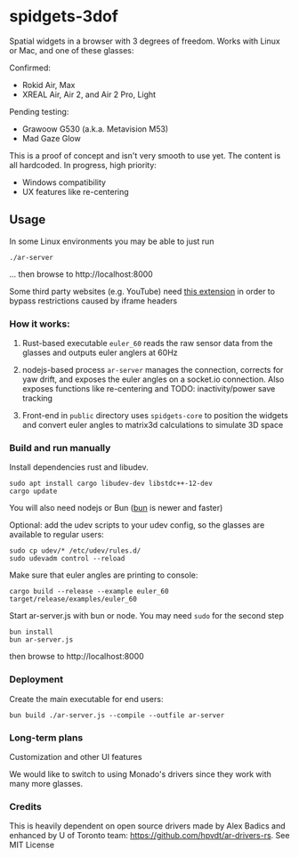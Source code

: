 # spidgets-3dof

Spatial widgets in a browser with 3 degrees of freedom. Works with Linux or Mac, and one of these glasses:

Confirmed:
* Rokid Air, Max
* XREAL Air, Air 2, and Air 2 Pro, Light

Pending testing:
* Grawoow G530 (a.k.a. Metavision M53)
* Mad Gaze Glow

This is a proof of concept and isn't very smooth to use yet. The content is all hardcoded. In progress, high priority:

- Windows compatibility
- UX features like re-centering

## Usage

In some Linux environments you may be able to just run

```./ar-server```

... then browse to http://localhost:8000

Some third party websites (e.g. YouTube) need [this extension](https://chromewebstore.google.com/detail/ignore-x-frame-headers/gleekbfjekiniecknbkamfmkohkpodhe) in order to bypass restrictions caused by iframe headers

### How it works:

1. Rust-based executable `euler_60` reads the raw sensor data from the glasses and outputs euler anglers at 60Hz

2. nodejs-based process `ar-server` manages the connection, corrects for yaw drift, and exposes the euler angles on a socket.io connection. Also exposes functions like re-centering and TODO: inactivity/power save tracking
3. Front-end in `public` directory uses `spidgets-core` to position the widgets and convert euler angles to matrix3d calculations to simulate 3D space

### Build and run manually

Install dependencies rust and libudev.

```
sudo apt install cargo libudev-dev libstdc++-12-dev
cargo update
```

You will also need nodejs or Bun ([bun](https://bun.sh/docs/installation) is newer and faster)

Optional: add the udev scripts to your udev config, so the glasses are available to regular
users:

```
sudo cp udev/* /etc/udev/rules.d/
sudo udevadm control --reload
```

Make sure that euler angles are printing to console:

```
cargo build --release --example euler_60
target/release/examples/euler_60
```

Start ar-server.js with bun or node. You may need `sudo` for the second step

```
bun install
bun ar-server.js
```

then browse to http://localhost:8000

### Deployment
Create the main executable for end users:

```
bun build ./ar-server.js --compile --outfile ar-server
```

### Long-term plans

Customization and other UI features

We would like to switch to using Monado's drivers since they work with many more glasses.

### Credits

This is heavily dependent on open source drivers made by Alex Badics and enhanced by U of Toronto team: https://github.com/hpvdt/ar-drivers-rs. See MIT License
